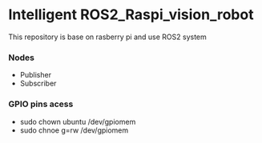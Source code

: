 # Intelligent ROS2_Raspi_vision_robot
This repository is base on rasberry pi and use ROS2 system


### Nodes
- Publisher
- Subscriber 

### GPIO pins acess
- sudo chown ubuntu /dev/gpiomem
- sudo chnoe g=rw /dev/gpiomem
